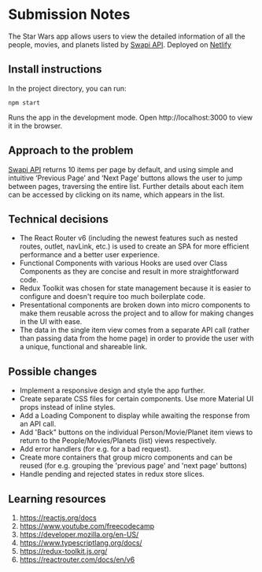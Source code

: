 # Submission Notes
The Star Wars app allows users to view the detailed information of all the people, movies, and planets listed by [Swapi API](https://swapi.dev/).
Deployed on [Netlify](https://yanaswapiredspace.netlify.app/)

## Install instructions
In the project directory, you can run:
```
npm start
```
Runs the app in the development mode.
Open http://localhost:3000 to view it in the browser.

## Approach to the problem
[Swapi API](https://swapi.dev/) returns 10 items per page by default, and using simple and intuitive ‘Previous Page’ and ‘Next Page’ buttons allows the user to jump between pages, traversing the entire list. Further details about each item can be accessed by clicking on its name, which appears in the list.

## Technical decisions
- The React Router v6 (including the newest features such as nested routes, outlet, navLink, etc.) is used to create an SPA for more efficient performance and a better user experience.
- Functional Components with various Hooks are used over Class Components as they are concise and result in more straightforward code.
- Redux Toolkit was chosen for state management because it is easier to configure and doesn't require too much boilerplate code.
- Presentational components are broken down into micro components to make them reusable across the project and to allow for making changes in the UI with ease.
- The data in the single item view comes from a separate API call (rather than passing data from the home page) in order to provide the user with a unique, functional and shareable link.

## Possible changes
- Implement a responsive design and style the app further.
- Create separate CSS files for certain components. Use more Material UI props instead of inline styles.
- Add a Loading Component to display while awaiting the response from an API call.
- Add 'Back" buttons on the individual Person/Movie/Planet item views to return to the People/Movies/Planets (list) views respectively.
- Add error handlers (for e.g. for a bad request).
- Create more containers that group micro components and can be reused (for e.g. grouping the 'previous page' and 'next page' buttons)
- Handle pending and rejected states in redux store slices. 

## Learning resources
1. https://reactjs.org/docs
2. https://www.youtube.com/freecodecamp
3. https://developer.mozilla.org/en-US/
4. https://www.typescriptlang.org/docs/
5. https://redux-toolkit.js.org/
6. https://reactrouter.com/docs/en/v6
